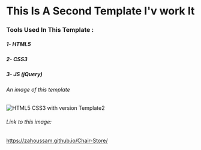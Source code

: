 # This Is A Second Template I'v work It

### Tools Used In This Template :
##### 1- HTML5
##### 2- CSS3
##### 3- JS (jQuery)
###### An image of this template
![HTML5   CSS3 with version Template2](https://github.com/ZaHoussam/Template_new2/assets/89077423/b4bd0546-69f8-4a1b-b415-495aca3cc3e5)

###### Link to this image:
https://zahoussam.github.io/Chair-Store/
